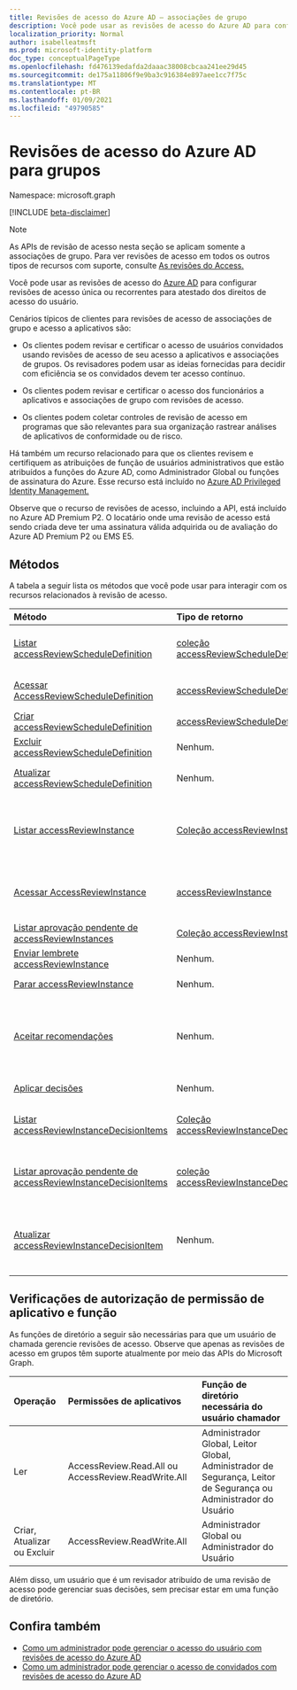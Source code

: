 ```yaml
---
title: Revisões de acesso do Azure AD – associações de grupo
description: Você pode usar as revisões de acesso do Azure AD para configurar revisões de acesso única ou recorrentes para atestado dos direitos de acesso do usuário. Esta documentação atende à segunda versão das APIs.
localization_priority: Normal
author: isabelleatmsft
ms.prod: microsoft-identity-platform
doc_type: conceptualPageType
ms.openlocfilehash: fd476139edafda2daaac38008cbcaa241ee29d45
ms.sourcegitcommit: de175a11806f9e9ba3c916384e897aee1cc7f75c
ms.translationtype: MT
ms.contentlocale: pt-BR
ms.lasthandoff: 01/09/2021
ms.locfileid: "49790585"
---
```

# <a name="azure-ad-access-reviews-for-groups"></a>Revisões de acesso do Azure AD para grupos

Namespace: microsoft.graph

[!INCLUDE [beta-disclaimer](../../includes/beta-disclaimer.md)]

>[!NOTE]
>As APIs de revisão de acesso nesta seção se aplicam somente a associações de grupo. Para ver revisões de acesso em todos os outros tipos de recursos com suporte, consulte [As revisões do Access.](accessreviews-root.md)


Você pode usar as revisões de acesso do [Azure AD](/azure/active-directory/active-directory-azure-ad-controls-access-reviews-overview) para configurar revisões de acesso única ou recorrentes para atestado dos direitos de acesso do usuário.

Cenários típicos de clientes para revisões de acesso de associações de grupo e acesso a aplicativos são:

- Os clientes podem revisar e certificar o acesso de usuários convidados usando revisões de acesso de seu acesso a aplicativos e associações de grupos. Os revisadores podem usar as ideias fornecidas para decidir com eficiência se os convidados devem ter acesso contínuo.

- Os clientes podem revisar e certificar o acesso dos funcionários a aplicativos e associações de grupo com revisões de acesso.

- Os clientes podem coletar controles de revisão de acesso em programas que são relevantes para sua organização rastrear análises de aplicativos de conformidade ou de risco.

Há também um recurso relacionado para que os clientes revisem e certifiquem as atribuições de função de usuários administrativos que estão atribuídos a funções do Azure AD, como Administrador Global ou funções de assinatura do Azure.  Esse recurso está incluído no [Azure AD Privileged Identity Management.](privilegedidentitymanagement-root.md)

Observe que o recurso de revisões de acesso, incluindo a API, está incluído no Azure AD Premium P2.  O locatário onde uma revisão de acesso está sendo criada deve ter uma assinatura válida adquirida ou de avaliação do Azure AD Premium P2 ou EMS E5.


## <a name="methods"></a>Métodos

A tabela a seguir lista os métodos que você pode usar para interagir com os recursos relacionados à revisão de acesso.

| Método           | Tipo de retorno    |Descrição|
|:---------------|:--------|:----------|
|[Listar accessReviewScheduleDefinition](../api/accessreviewscheduledefinition-list.md) | [coleção accessReviewScheduleDefinition](accessreviewscheduledefinition.md) | Lista cada `accessReviewScheduleDefinition` . Não inclui instâncias `accessReviewInstance` associadas em listagem. |
|[Acessar AccessReviewScheduleDefinition](../api/accessreviewscheduledefinition-get.md) | [accessReviewScheduleDefinition](accessreviewscheduledefinition.md) | Obter uma `accessReviewScheduleDefinition` com uma ID especificada. |
|[Criar accessReviewScheduleDefinition](../api/accessreviewscheduledefinition-create.md) | [accessReviewScheduleDefinition](accessreviewscheduledefinition.md) | Criar uma página `accessReviewScheduleDefinition`. |
|[Excluir accessReviewScheduleDefinition](../api/accessreviewscheduledefinition-delete.md) | Nenhum. | `accessReviewScheduleDefinition`Exclua uma com uma ID especificada. |
|[Atualizar accessReviewScheduleDefinition](../api/accessreviewscheduledefinition-update.md) | Nenhum. | Atualizar propriedades de `accessReviewScheduleDefinition` um com uma ID especificada. |
|[Listar accessReviewInstance](../api/accessreviewinstance-list.md) | [Coleção accessReviewInstance](accessreviewinstance.md) | Lista cada `accessReviewInstance` um para um específico `accessReviewScheduleDefinition` . Não inclui s `accessReviewInstanceDecisionItem` associados em listagem. |
|[Acessar AccessReviewInstance](../api/accessreviewinstance-get.md) | [accessReviewInstance](accessreviewinstance.md) | Retorna `accessReviewInstance` para um `accessReviewScheduleDefinition` . Não inclui s `accessReviewInstanceDecisionItem` associados no objeto. |
|[Listar aprovação pendente de accessReviewInstances](../api/accessreviewinstance-pendingaccessreviewinstances.md) | [Coleção accessReviewInstance.](accessreviewinstance.md) | Obter todos `accessReviewInstance` atribuídos ao usuário chamador. |
|[Enviar lembrete accessReviewInstance](../api/accessreviewinstance-sendreminder.md) | Nenhum. | Envie um lembrete para os revisadores de um `accessReviewInstance` . |
|[Parar accessReviewInstance](../api/accessreviewinstance-stop.md) | Nenhum. | Pare manualmente um `accessReviewInstance` . |
|[Aceitar recomendações](../api/accessreviewinstance-acceptrecommendations.md) | Nenhum. | Permite que o usuário de chamada aceite a recomendação de decisão para cada NotReviewed em que ele é o revisor `accessReviewInstanceDecisionItem` para um específico `accessReviewInstance` . |
|[Aplicar decisões](../api/accessreviewinstance-applydecisions.md) | Nenhum. | Aplicar manualmente a decisão em um `accessReviewInstance` . |
|[Listar accessReviewInstanceDecisionItems](../api/accessreviewinstancedecisionitem-list.md) | [Coleção accessReviewInstanceDecisionItem](accessreviewinstancedecisionitem.md) | Lista cada `accessReviewInstanceDecisionItem` um para um específico `accessReviewInstance` . |
|[Listar aprovação pendente de accessReviewInstanceDecisionItems](../api/accessreviewinstancedecisionitem-listpendingapproval.md) | [coleção accessReviewInstanceDecisionItem.](accessreviewinstancedecisionitem.md) | Obter todos `accessReviewInstanceDecisionItems` atribuídos ao usuário de chamada, para um específico `accessReviewInstance` . |
|[Atualizar accessReviewInstanceDecisionItem](../api/accessreviewinstancedecisionitem-update.md) | Nenhum. | Para qualquer um que o usuário de chamada seja atribuído a um revistor, chamar o usuário pode registrar uma decisão, corrigindo `accessReviewInstanceDecisionItems` o objeto de decisão. |

## <a name="role-and-application-permission-authorization-checks"></a>Verificações de autorização de permissão de aplicativo e função

As funções de diretório a seguir são necessárias para que um usuário de chamada gerencie revisões de acesso. Observe que apenas as revisões de acesso em grupos têm suporte atualmente por meio das APIs do Microsoft Graph.

| Operação | Permissões de aplicativos | Função de diretório necessária do usuário chamador |
|:------------------|:------------|:--------------------------------------------|
| Ler | AccessReview.Read.All ou AccessReview.ReadWrite.All | Administrador Global, Leitor Global, Administrador de Segurança, Leitor de Segurança ou Administrador do Usuário |
| Criar, Atualizar ou Excluir | AccessReview.ReadWrite.All | Administrador Global ou Administrador do Usuário |

Além disso, um usuário que é um revisador atribuído de uma revisão de acesso pode gerenciar suas decisões, sem precisar estar em uma função de diretório.

## <a name="see-also"></a>Confira também

- [Como um administrador pode gerenciar o acesso do usuário com revisões de acesso do Azure AD](/azure/active-directory/active-directory-azure-ad-controls-manage-user-access-with-access-reviews)
- [Como um administrador pode gerenciar o acesso de convidados com revisões de acesso do Azure AD](/azure/active-directory/active-directory-azure-ad-controls-manage-guest-access-with-access-reviews)


<!--
{
  "type": "#page.annotation",
  "description": "Service root",
  "keywords": "",
  "section": "documentation",
  "tocPath": "",
  "suppressions": []
}
-->


